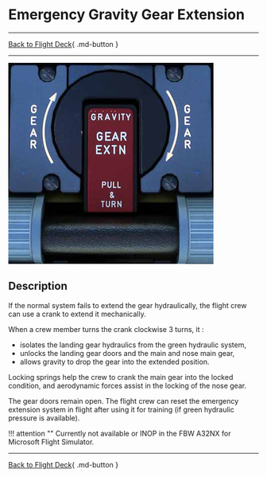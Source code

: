 # Emergency Gravity Gear Extension

---

[Back to Flight Deck](../index.md){ .md-button }

---

![Gravtiy Gear Extension Panel](../../../assets/a32nx-briefing/pedestal/Gravity-Gear-Extn-Panel.jpg "Gravtiy Gear Extension Panel")

## Description

If the normal system fails to extend the gear hydraulically, the flight crew can use a crank to extend it mechanically.

When a crew member turns the crank clockwise 3 turns, it :

- isolates the landing gear hydraulics from the green hydraulic system,
- unlocks the landing gear doors and the main and nose main gear,
- allows gravity to drop the gear into the extended position.

Locking springs help the crew to crank the main gear into the locked condition, and aerodynamic forces assist in the locking of the nose gear.

The gear doors remain open.
The flight crew can reset the emergency extension system in flight after using it for training (if green hydraulic pressure is available).

!!! attention ""
    Currently not available or INOP in the FBW A32NX for Microsoft Flight Simulator.

---

[Back to Flight Deck](../index.md){ .md-button }
